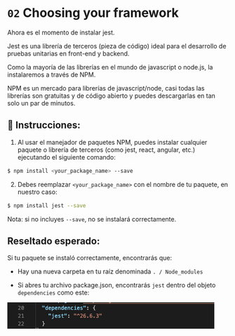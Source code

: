 # `02` Choosing your framework

Ahora es el momento de instalar jest.

Jest es una librería de terceros (pieza de código) ideal para el desarrollo de pruebas unitarias en front-end y backend.

Como la mayoría de las librerías en el mundo de javascript o node.js, la instalaremos a través de NPM.

NPM es un mercado para librerías de javascript/node, casi todas las librerías son gratuitas y de código abierto y puedes descargarlas en tan solo un par de minutos.

## 📝 Instrucciones: 

1. Al usar el manejador de paquetes NPM, puedes instalar cualquier paquete o librería de terceros (como jest, react, angular, etc.) ejecutando el siguiente comando:

```bash
$ npm install <your_package_name> --save
```

2. Debes reemplazar `<your_package_name>` con el nombre de tu paquete, en nuestro caso:

```bash
$ npm install jest --save
```

Nota: si no incluyes `--save`, no se instalará correctamente.

## Reseltado esperado:

Si tu paquete se instaló correctamente, encontrarás que:

+ Hay una nueva carpeta en tu raíz denominada `. / Node_modules`

+ Si abres tu archivo package.json, encontrarás `jest` dentro del objeto `dependencies` como este:

![Jest package](../../assets/jest-package.png)
